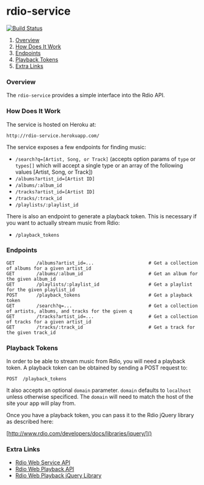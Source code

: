 # rdio-service

[![Build Status](https://travis-ci.org/darbyfrey/rdio-service.svg?branch=master)](https://travis-ci.org/darbyfrey/rdio-service)

1. [Overview](#overview)
2. [How Does It Work](#how-does-it-work)
3. [Endpoints](#endpoints)
4. [Playback Tokens](#playback-tokens)
5. [Extra Links](#extra-links)

### Overview

The `rdio-service` provides a simple interface into the Rdio API.

### How Does It Work

The service is hosted on Heroku at:

```
http://rdio-service.herokuapp.com/
```

The service exposes a few endpoints for finding music:

* `/search?q=[Artist, Song, or Track]` (accepts option params of `type` or `types[]` which will accept a single type or an array of the following values [Artist, Song, or Track])
* `/albums?artist_id=[Artist ID]`
* `/albums/:album_id`
* `/tracks?artist_id=[Artist ID]`
* `/tracks/:track_id`
* `/playlists/:playlist_id`

There is also an endpoint to generate a playback token. This is necessary if you want to actually stream music from Rdio:

* `/playback_tokens`


### Endpoints

```
GET        /albums?artist_id=...                    # Get a collection of albums for a given artist_id
GET        /albums/:album_id                        # Get an album for the given album_id
GET        /playlists/:playlist_id                  # Get a playlist for the given playlist_id
POST       /playback_tokens                         # Get a playback token
GET        /search?q=...                            # Get a collection of artists, albums, and tracks for the given q
GET        /tracks?artist_id=...                    # Get a collection of tracks for a given artist_id
GET        /tracks/:track_id                        # Get a track for the given track_id
```

### Playback Tokens

In order to be able to stream music from Rdio, you will need a playback token. A playback token can be obtained by sending a POST request to:

```
POST  /playback_tokens
```

It also accepts an optional `domain` parameter. `domain` defaults to `localhost` unless otherwise specificed. The `domain` will need to match the host of the site your app will play from.

Once you have a playback token, you can pass it to the Rdio jQuery library as described here:

[http://www.rdio.com/developers/docs/libraries/jquery/]()

### Extra Links

- [Rdio Web Service API](http://www.rdio.com/developers/docs/web-service/index/)
- [Rdio Web Playback API](http://www.rdio.com/developers/docs/web-playback/index/)
- [Rdio Web Playback jQuery Library](http://www.rdio.com/developers/docs/libraries/jquery/)
